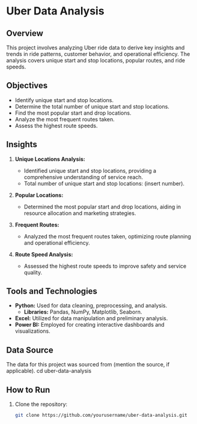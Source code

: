 # Uber Data Analysis

## Overview
This project involves analyzing Uber ride data to derive key insights and trends in ride patterns, customer behavior, and operational efficiency. The analysis covers unique start and stop locations, popular routes, and ride speeds.

## Objectives
- Identify unique start and stop locations.
- Determine the total number of unique start and stop locations.
- Find the most popular start and drop locations.
- Analyze the most frequent routes taken.
- Assess the highest route speeds.

## Insights
1. **Unique Locations Analysis:**
   - Identified unique start and stop locations, providing a comprehensive understanding of service reach.
   - Total number of unique start and stop locations: (insert number).

2. **Popular Locations:**
   - Determined the most popular start and drop locations, aiding in resource allocation and marketing strategies.

3. **Frequent Routes:**
   - Analyzed the most frequent routes taken, optimizing route planning and operational efficiency.

4. **Route Speed Analysis:**
   - Assessed the highest route speeds to improve safety and service quality.

## Tools and Technologies
- **Python:** Used for data cleaning, preprocessing, and analysis.
  - **Libraries:** Pandas, NumPy, Matplotlib, Seaborn.
- **Excel:** Utilized for data manipulation and preliminary analysis.
- **Power BI:** Employed for creating interactive dashboards and visualizations.

## Data Source
The data for this project was sourced from (mention the source, if applicable).
cd uber-data-analysis


## How to Run
1. Clone the repository:
   ```bash
   git clone https://github.com/yourusername/uber-data-analysis.git


